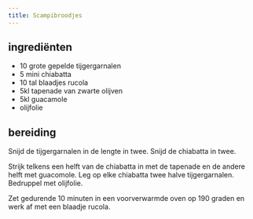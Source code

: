 ```yaml
---
title: Scampibroodjes
---
```


## ingrediënten
* 10 grote gepelde tijgergarnalen
* 5 mini chiabatta
* 10 tal blaadjes rucola
* 5kl tapenade van zwarte olijven
* 5kl guacamole
* olijfolie

## bereiding
Snijd de tijgergarnalen in de lengte in twee. Snijd de chiabatta in twee.

Strijk telkens een helft van de chiabatta in met de tapenade en de andere helft met guacomole. Leg op elke chiabatta twee halve tijgergarnalen. Bedruppel met olijfolie.

Zet gedurende 10 minuten in een voorverwarmde oven op 190 graden en werk af met een blaadje rucola.

